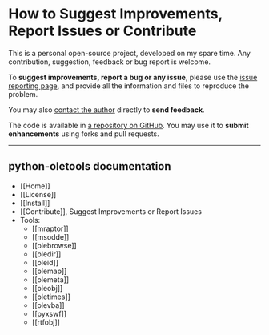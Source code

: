 How to Suggest Improvements, Report Issues or Contribute
========================================================

This is a personal open-source project, developed on my spare time.
Any contribution, suggestion, feedback or bug report is welcome.

To **suggest improvements, report a bug or any issue**,
please use the [issue reporting page](https://github.com/decalage2/oletools/issues),
and provide all the information and files to reproduce the problem.

You may also [contact the author](http://decalage.info/contact) directly
to **send feedback**.

The code is available in [a repository on GitHub](https://github.com/decalage2/oletools).
You may use it to **submit enhancements** using forks and pull requests.

--------------------------------------------------------------------------

python-oletools documentation
-----------------------------

- [[Home]]
- [[License]]
- [[Install]]
- [[Contribute]], Suggest Improvements or Report Issues
- Tools:
	- [[mraptor]]
	- [[msodde]]
	- [[olebrowse]]
	- [[oledir]]
	- [[oleid]]
	- [[olemap]]
	- [[olemeta]]
	- [[oleobj]]
	- [[oletimes]]
	- [[olevba]]
	- [[pyxswf]]
	- [[rtfobj]]
